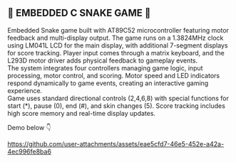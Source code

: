 ## 🐍 EMBEDDED C SNAKE GAME 🐍

Embedded Snake game built with AT89C52 microcontroller featuring motor feedback and multi-display output. The game runs on a 1.3824MHz clock using LM041L LCD for the main display, with additional 7-segment displays for score tracking. Player input comes through a matrix keyboard, and the L293D motor driver adds physical feedback to gameplay events.
<br>
The system integrates four controllers managing game logic, input processing, motor control, and scoring. Motor speed and LED indicators respond dynamically to game events, creating an interactive gaming experience.
<br>
Game uses standard directional controls (2,4,6,8) with special functions for start (*), pause (0), end (#), and skin changes (5). Score tracking includes high score memory and real-time display updates.

Demo below 👇

https://github.com/user-attachments/assets/eae5cfd7-46e5-452e-a42a-4ec996fe8ba6

